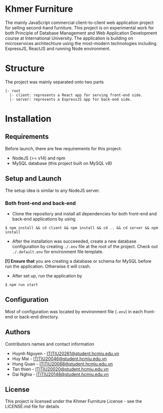 # Khmer Furniture
The mainly JavaScript commercial client-to-client web application project for selling second-hand furniture. This project is on experimental work for both Principle of Database Management and Web Application Development course at International University. The application is building on microservices architechture using the most-modern technologies including ExpressJS, ReactJS and running Node environment.
<!-- ## Description
  Our software solely provides a platform for sellers, buyers, and advertisers to trade used furniture first in Vietnam, then proceeds internationally. We aim for direct usage of the app since the proposed customers range from 20 to 60 years old. The app is free, and there might be a paid feature that allows sellers and buyers to bump up their products and reach out to others. Also, our app makes money from an advertisement by displaying companies’ banners or events on the app itself.  -->
  
# Structure
The project was mainly separated onto two parts
```
|- root
  |- client: represents a React app for serving front-end side.
  |- server: represents a ExpressJS app for back-end side.
```
<!-- TODO: add more node description for details -->

# Installation
## Requirements
Before launch, there are few requirements for this project:
- NodeJS (>= v14) and npm
- MySQL database (this project built on MySQL v8)

## Setup and Launch
The setup idea is similar to any NodeJS server.

### Both front-end and back-end
- Clone the repository and install all dependencies for both front-end and back-end applications by using
```
$ npm install && cd client && npm install && cd .. && cd server && npm install
```
- After the installation was succeeeded, create a new database configuration by creating 
`./.env` file at the root of the project. Check out `./.default.env` for environment file template.

**[!] Ensure that** you are creating a database or schema for MySQL before run the application. Otherwise it will crash.

- After set up, run the application by
```
$ npm run start
```

## Configuration
Most of configuration was located by environment file (`.env`) in each front-end or back-end directory.

## Authors
Contributors names and contact information
* Huynh Nguyen -  ITITIU20261@student.hcmiu.edu.vn
* Huy Mai   - ITITIU20046@student.hcmiu.edu.vn
* Hung Quan - ITITIU20068@student.hcmiu.edu.vn
* Tan thien -  ITITIU20020@student.hcmiu.edu.vn
* Dai Nghia -  ITITIU20148@student.hcmiu.edu.vn

## License
This project is licensed under the Khmer Furniture License - see the LICENSE.md file for details

